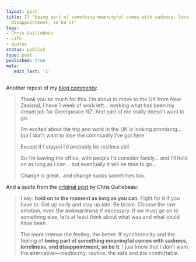 ```yaml
---
layout: post
title: If "being part of something meaningful comes with sadness, loneliness, and
  disappointment, so be it"
tags:
- Chris Guillebeau
- Life
- quotes
status: publish
type: post
published: true
meta:
  _edit_last: '1'
---
```

Another repost of my <a href="http://chrisguillebeau.com/3x5/transitions/comment-page-1/#comment-22752">blog comments</a>:

> Thank you so much for this.
> I’m about to move to the UK from New Zealand, I have 1 week of work left… working what has been my dream job for Greenpeace NZ. And part of me really doesn’t want to go.
>
> I’m excited about the trip and work in the UK is looking promising… but I don’t want to lose the community I’ve got here
>
> Except if I stayed I’d probably be restless still.
>
> So I’m leaving the office, with people I’d consider family… and I’ll hold on as long as I can… but eventually it will be time to go…
>
> Change is great.. and change sucks sometimes too.

And a quote from the <a href="http://chrisguillebeau.com/3x5/transitions">original post</a> by Chris Guillebeau:

> I say: **hold on to the moment as long as you can**. Fight for it if you have to. Get up early and stay up late. Be brave. Choose the raw emotion, even the awkwardness if necessary. If we must go on to something else, let’s at least think about what was and what could have been.
>
> The more intense the feeling, the better. If synchronicity and the feeling of **being part of something meaningful comes with sadness, loneliness, and disappointment, so be it**. I just know that I don’t want the alternative—mediocrity, routine, the safe and the comfortable.